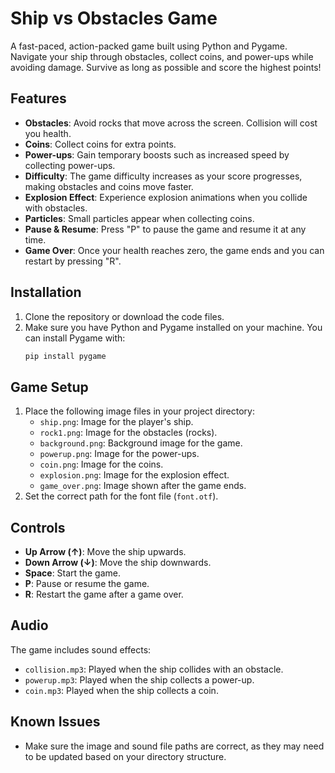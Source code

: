 # Ship vs Obstacles Game

A fast-paced, action-packed game built using Python and Pygame. Navigate your ship through obstacles, collect coins, and power-ups while avoiding damage. Survive as long as possible and score the highest points!

## Features
- **Obstacles**: Avoid rocks that move across the screen. Collision will cost you health.
- **Coins**: Collect coins for extra points.
- **Power-ups**: Gain temporary boosts such as increased speed by collecting power-ups.
- **Difficulty**: The game difficulty increases as your score progresses, making obstacles and coins move faster.
- **Explosion Effect**: Experience explosion animations when you collide with obstacles.
- **Particles**: Small particles appear when collecting coins.
- **Pause & Resume**: Press "P" to pause the game and resume it at any time.
- **Game Over**: Once your health reaches zero, the game ends and you can restart by pressing "R".

## Installation
1. Clone the repository or download the code files.
2. Make sure you have Python and Pygame installed on your machine. You can install Pygame with:
   ```bash
   pip install pygame
   ```

## Game Setup
1. Place the following image files in your project directory:
   - `ship.png`: Image for the player's ship.
   - `rock1.png`: Image for the obstacles (rocks).
   - `background.png`: Background image for the game.
   - `powerup.png`: Image for the power-ups.
   - `coin.png`: Image for the coins.
   - `explosion.png`: Image for the explosion effect.
   - `game_over.png`: Image shown after the game ends.
2. Set the correct path for the font file (`font.otf`).

## Controls
- **Up Arrow (↑)**: Move the ship upwards.
- **Down Arrow (↓)**: Move the ship downwards.
- **Space**: Start the game.
- **P**: Pause or resume the game.
- **R**: Restart the game after a game over.

## Audio
The game includes sound effects:
- `collision.mp3`: Played when the ship collides with an obstacle.
- `powerup.mp3`: Played when the ship collects a power-up.
- `coin.mp3`: Played when the ship collects a coin.

## Known Issues
- Make sure the image and sound file paths are correct, as they may need to be updated based on your directory structure.
